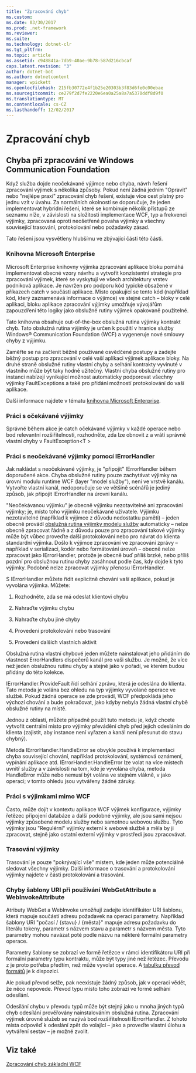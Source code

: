 ```yaml
---
title: "Zpracování chyb"
ms.custom: 
ms.date: 03/30/2017
ms.prod: .net-framework
ms.reviewer: 
ms.suite: 
ms.technology: dotnet-clr
ms.tgt_pltfrm: 
ms.topic: article
ms.assetid: c948841a-7db9-40ae-9b78-587d216cbcaf
caps.latest.revision: "3"
author: dotnet-bot
ms.author: dotnetcontent
manager: wpickett
ms.openlocfilehash: 215fb30772e4f1b25e20303b3f83d6fe0c00ebae
ms.sourcegitcommit: ce279f2d7fe2220e6ea0a25a8a7a5370ddf8d9f0
ms.translationtype: MT
ms.contentlocale: cs-CZ
ms.lasthandoff: 12/02/2017
---
```

# <a name="error-handling"></a>Zpracování chyb
## <a name="error-handling-in-windows-communication-foundation"></a>Chyba při zpracování ve Windows Communication Foundation  
 Když služba dojde neočekávané výjimce nebo chyba, návrh řešení zpracování výjimek s několika způsoby. Pokud není žádná jedním "Opravit" nebo "nejlépe praxi" zpracování chyb řešení, existuje více cest platný pro jednu vzít v úvahu. Za normálních okolností se doporučuje, že jeden implementovat hybridní řešení, které se kombinuje několik přístupů ze seznamu níže, v závislosti na složitosti implementace WCF, typ a frekvenci výjimky, zpracovaná oproti neošetřené povaha výjimky a všechny související trasování, protokolování nebo požadavky zásad.  
  
 Tato řešení jsou vysvětleny hlubšímu ve zbývající části této části.  
  
### <a name="the-microsoft-enterprise-library"></a>Knihovna Microsoft Enterprise  
 Microsoft Enterprise knihovny výjimka zpracování aplikace bloku pomáhá implementovat obecné vzory návrhu a vytvořit konzistentní strategie pro zpracování výjimek, které se vyskytují ve všech architektury vrstev podniková aplikace. Je navržen pro podporu kód typické obsažené v příkazech catch v součásti aplikace. Místo opakující se tento kód (například kód, který zaznamenává informace o výjimce) ve stejné catch – bloky v celé aplikaci, bloku aplikace zpracování výjimky umožňuje vývojářům zapouzdření této logiky jako obslužné rutiny výjimek opakovaně použitelné.  
  
 Tato knihovna obsahuje out-of-the-box obslužná rutina výjimky kontrakt chyb. Tato obslužná rutina výjimky je určen k použití v hranice služby Windows® Communication Foundation (WCF) a vygeneruje nové smlouvy chyby z výjimku.  
  
 Zaměřte se na začlenit běžně používané osvědčené postupy a zadejte běžný postup pro zpracování v celé vaší aplikaci výjimek aplikace bloky. Na druhé straně obslužné rutiny vlastní chyby a selhání kontrakty vyvinuté v vlastního může být taky hodně užitečný. Vlastní chyba obslužné rutiny pro instanci nabízejí vynikající možnost automaticky podporovat všechny výjimky FaultExceptions a také pro přidání možností protokolování do vaší aplikace.  
  
 Další informace najdete v tématu [knihovna Microsoft Enterprise](http://msdn.microsoft.com/library/ff632023.aspx).  
  
### <a name="dealing-with-expected-exceptions"></a>Práci s očekávané výjimky  
 Správné během akce je catch očekávané výjimky v každé operace nebo bod relevantní rozšiřitelnosti, rozhodněte, zda lze obnovit z a vrátí správné vlastní chyby v FaultException\<T >  
  
### <a name="dealing-with-unexpected-exceptions-using-an-ierrorhandler"></a>Práci s neočekávané výjimky pomocí IErrorHandler  
 Jak nakládat s neočekávané výjimky, je "připojit" IErrorHandler během doporučené akce. Chyba obslužné rutiny pouze zachytávat výjimky na úrovni modulu runtime WCF (layer "model služby"), není ve vrstvě kanálu. Vytvořte vlastní kanál, nedoporučuje se ve většině scénářů je jediný způsob, jak připojit IErrorHandler na úrovni kanálu.  
  
 "Neočekávanou výjimku" je obecně výjimku nezotavitelné ani zpracování výjimky; je, místo toho výjimku neočekávané uživatele. Výjimku nezotavitelné (například k výjimce z důvodu nedostatku paměti) – jeden obecně provádí [obslužná rutina výjimky modelu služby](http://msdn.microsoft.com/library/system.servicemodel.dispatcher.exceptionhandler.aspx) automaticky – nelze obecně zpracovat řádně a z důvodu pouze pro zpracování takové výjimky může být vůbec proveďte další protokolování nebo pro návrat do klienta standardní výjimka. Došlo k výjimce zpracování ve zpracování zprávy – například v serializaci, kodér nebo formátování úroveň – obecně nelze zpracovat jako IErrorHandler, protože je obecně buď příliš brzké, nebo příliš pozdní pro obslužnou rutinu chyby zasáhnout podle čas, kdy dojde k tyto výjimky. Podobně nelze zpracovat výjimky přenosu IErrorHandler.  
  
 S IErrorHandler můžete řídit explicitně chování vaší aplikace, pokud je vyvolána výjimka. Můžete:  
  
1.  Rozhodněte, zda se má odeslat klientovi chybu  
  
2.  Nahraďte výjimku chybu  
  
3.  Nahraďte chybu jiné chyby  
  
4.  Provedení protokolování nebo trasování  
  
5.  Provedení dalších vlastních aktivit  
  
 Obslužná rutina vlastní chybové jeden můžete nainstalovat jeho přidáním do vlastnost ErrorHandlers dispečerů kanál pro vaši službu.  Je možné, že více než jeden obslužnou rutinu chyby a stejně jako v pořadí, ve kterém budou přidány do této kolekce.  
  
 IErrorHandler.ProvideFault řídí selhání zprávu, která je odeslána do klienta. Tato metoda je volána bez ohledu na typ výjimky vyvolané operace ve službě. Pokud žádná operace se zde provádí, WCF předpokládá jeho výchozí chování a bude pokračovat, jako kdyby nebyla žádná vlastní chybě obslužné rutiny na místě.  
  
 Jednou z oblastí, můžete případně použít tuto metodu je, když chcete vytvořit centrální místo pro výjimky převádění chyb před jejich odesláním do klienta (zajistit, aby instance není vyřazen a kanál není přesunut do stavu chybný).  
  
 Metoda IErrorHandler.HandleError se obvykle používá k implementaci chyba související chování, například protokolování, systémová oznámení, vypínání aplikace atd. IErrorHandler.HandleError lze volat na více místech uvnitř služby a v závislosti na tom, kde je vyvolána chyba, metoda HandleError může nebo nemusí být volána ve stejném vlákně, v jako operaci; v tomto ohledu jsou vytvářeny žádné záruky.  
  
### <a name="dealing-with-exceptions-outside-wcf"></a>Práci s výjimkami mimo WCF  
 Často, může dojít v kontextu aplikace WCF výjimek konfigurace, výjimky řetězec připojení databáze a další podobné výjimky, ale jsou sami nejsou výjimky způsobené modelu služby nebo samotnou webovou službu. Tyto výjimky jsou "Regulérní" výjimky externí k webové službě a měla by ji zpracovat, stejně jako ostatní externí výjimky v prostředí jsou zpracovávat.  
  
### <a name="tracing-exceptions"></a>Trasování výjimky  
 Trasování je pouze "pokrývající vše" místem, kde jeden může potenciálně sledovat všechny výjimky. Další informace o trasování a protokolování výjimky najdete v části protokolování a trasování.  
  
### <a name="uri-template-errors-when-using-webgetattribute-and-webinvokeattribute"></a>Chyby šablony URI při používání WebGetAttribute a WebInvokeAttribute  
 Atributy WebGet a WebInvoke umožňují zadejte identifikátor URI šablonu, která mapuje součástí adresu požadavek na operaci parametry. Například šablony URI "počasí / {stavu} / {města}" mapuje adresu požadavku do literálu tokeny, parametr s názvem stavu a parametr s názvem města. Tyto parametry mohou navázat poté podle názvu na některé formální parametry operace.  
  
 Parametry šablony se zobrazí ve formě řetězce v rámci identifikátoru URI při formální parametry typu kontraktu, může být typy jiné než řetězec. Převodu z je proto potřeba předtím, než může vyvolat operace. A [tabulku převod formátů](http://msdn.microsoft.com/library/bb412172.aspx) je k dispozici.  
  
 Ale pokud převod selže, pak neexistuje žádný způsob, jak v operaci vědět, že něco nepovede. Převod typu místo toho zobrazí ve formě selhání odesílání.  
  
 Odesílání chybu v převodu typů může být stejný jako u mnoha jiných typů chyb odesílání prověřovány nainstalováním obslužná rutina. Zpracování výjimek úrovně služeb se nazývá bod rozšiřitelnosti IErrorHandler. Z tohoto místa odpověď k odeslání zpět do volající – jako a proveďte vlastní úlohu a vytváření sestav – je možné zvolit.  
  
## <a name="see-also"></a>Viz také  
 [Zpracování chyb základní WCF](http://msdn.microsoft.com/library/gg281715.aspx)
